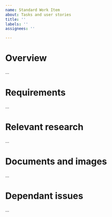 ```yaml
---
name: Standard Work Item
about: Tasks and user stories
title: ''
labels: ''
assignees: ''

---
```


# Overview
...

# Requirements
...

# Relevant research
...

# Documents and images
...

# Dependant issues
...

